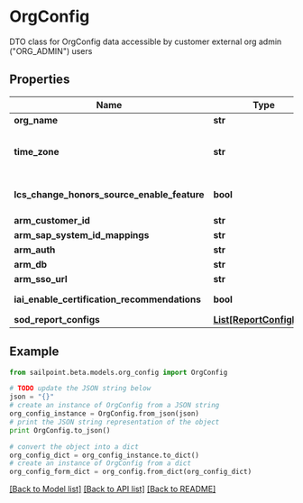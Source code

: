 # OrgConfig

DTO class for OrgConfig data accessible by customer external org admin (\"ORG_ADMIN\") users

## Properties
Name | Type | Description | Notes
------------ | ------------- | ------------- | -------------
**org_name** | **str** | The name of the org. | [optional] 
**time_zone** | **str** | The selected time zone which is to be used for the org.  This directly affects when scheduled tasks are executed.  Valid options can be found at /beta/org-config/valid-time-zones | [optional] 
**lcs_change_honors_source_enable_feature** | **bool** | Flag to determine whether the LCS_CHANGE_HONORS_SOURCE_ENABLE_FEATURE flag is enabled for the current org. | [optional] 
**arm_customer_id** | **str** | ARM Customer ID | [optional] 
**arm_sap_system_id_mappings** | **str** | A list of IDN::sourceId to ARM::systemId mappings. | [optional] 
**arm_auth** | **str** | ARM authentication string | [optional] 
**arm_db** | **str** | ARM database name | [optional] 
**arm_sso_url** | **str** | ARM SSO URL | [optional] 
**iai_enable_certification_recommendations** | **bool** | Flag to determine whether IAI Certification Recommendations are enabled for the current org | [optional] 
**sod_report_configs** | [**List[ReportConfigDTO]**](ReportConfigDTO.md) |  | [optional] 

## Example

```python
from sailpoint.beta.models.org_config import OrgConfig

# TODO update the JSON string below
json = "{}"
# create an instance of OrgConfig from a JSON string
org_config_instance = OrgConfig.from_json(json)
# print the JSON string representation of the object
print OrgConfig.to_json()

# convert the object into a dict
org_config_dict = org_config_instance.to_dict()
# create an instance of OrgConfig from a dict
org_config_form_dict = org_config.from_dict(org_config_dict)
```
[[Back to Model list]](../README.md#documentation-for-models) [[Back to API list]](../README.md#documentation-for-api-endpoints) [[Back to README]](../README.md)


